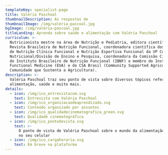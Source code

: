 ```yaml
---
templateKey: specialist-page
title: Valéria Paschoal
thumbnailDescription: As respostas de
thumbnailImage: /img/valéria-pascoal.jpg
bgImage: /img/valéria-pascoal.jpg
titleLanding: Aprenda sobre saúde e alimentação com Valéria Paschoal
curriculum: >-
  Nutricionista mestre na área de Nutrição e Pediatria, editora científica da
  Revista Brasileira de Nutrição Funcional, coordenadora científica dos cursos
  de Nutrição Clínica Funcional e Nutrição Esportiva Funcional da VP Consultoria
  Nutricional/Divisão de Ensino e Pesquisa, coordenadora da Comissão Científica
  do Instituto Brasileiro de Nutrição Funcional (IBNF) e membro do Institute for
  Functional Medicine (EUA) e do CSA Brasil (Community Supported Agriculture -
  Comunidade que Sustenta a Agricultura).
description: >-
  Valéria Paschoal traz seu ponto de vista sobre diversos tópicos referentes à
  alimentação, saúde e muito mais.
details:
  - icon: /img/ico_entrevistacom.svg
    text: Entrevista com Valéria Paschoal
  - icon: /img/ico_organizacaodeaprendizado.svg
    text: Conteúdo organizado por assuntos
  - icon: /img/ico_qualidadecinematografica_green.svg
    text: Qualidade cinematográfica
  - icon: /img/ico_pontodevista.svg
    text: >-
      O ponto de vista de Valéria Paschoal sobre o mundo da alimentação direto
      no seu celular
  - icon: /img/ico_cargahoraria.svg
    text: Em breve na plataforma
---
```



